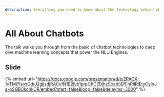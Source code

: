 ```yaml
---
description: Everything you need to know about the technology behind chatbots
---
```


# All About Chatbots

The talk walks you through from the basic of chatbot technologies to deep dive machine learning concepts that power the NLU Engines.

## Slide

{% embed url="https://docs.google.com/presentation/d/e/2PACX-1vTMi7lsoxGdrJ2gIjsdjRACufN1E2lyb1prpChC7DjhzSoadbD5InPilRlEtyCyinJs-oSGBOkcnkCR/embed?start=false&loop=false&delayms=3000" %}
